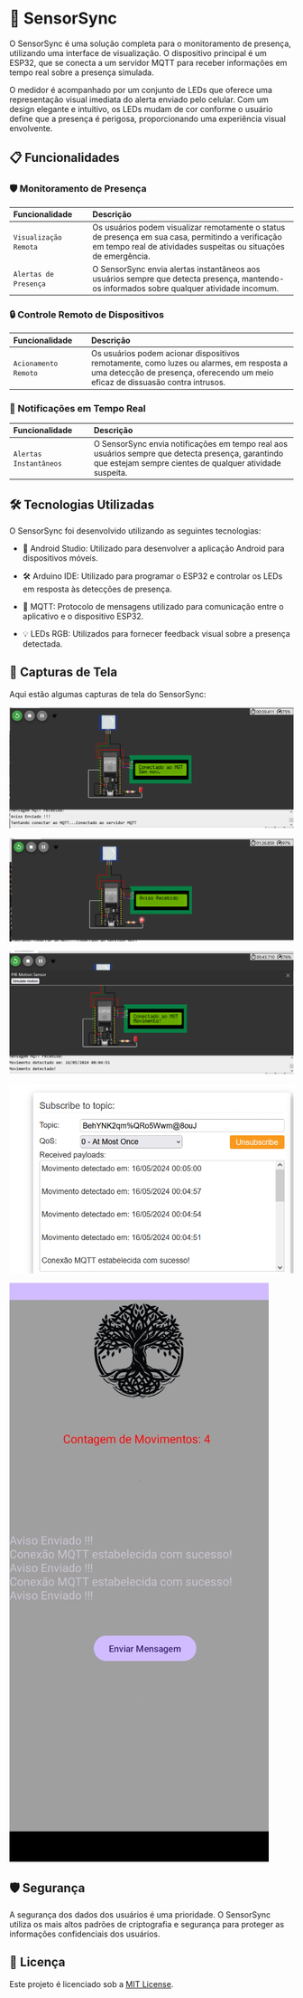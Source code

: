 # 🚨 SensorSync

O SensorSync é uma solução completa para o monitoramento de presença, utilizando uma interface de visualização. O dispositivo principal é um ESP32, que se conecta a um servidor MQTT para receber informações em tempo real sobre a presença simulada.

O medidor é acompanhado por um conjunto de LEDs que oferece uma representação visual imediata do alerta enviado pelo celular. Com um design elegante e intuitivo, os LEDs mudam de cor conforme o usuário define que a presença é perigosa, proporcionando uma experiência visual envolvente.

## 📋 Funcionalidades

### 🛡️ Monitoramento de Presença
| Funcionalidade  |     | Descrição                           |
| :---------- | :--------- | :---------------------------------- |
| `Visualização Remota` |  | Os usuários podem visualizar remotamente o status de presença em sua casa, permitindo a verificação em tempo real de atividades suspeitas ou situações de emergência. |
| `Alertas de Presença` |  | O SensorSync envia alertas instantâneos aos usuários sempre que detecta presença, mantendo-os informados sobre qualquer atividade incomum. |

### 🔒 Controle Remoto de Dispositivos
| Funcionalidade  |     | Descrição                           |
| :---------- | :--------- | :---------------------------------- |
| `Acionamento Remoto` |  | Os usuários podem acionar dispositivos remotamente, como luzes ou alarmes, em resposta a uma detecção de presença, oferecendo um meio eficaz de dissuasão contra intrusos. |


### 📱 Notificações em Tempo Real
| Funcionalidade  |     | Descrição                           |
| :---------- | :--------- | :---------------------------------- |
| `Alertas Instantâneos` |  | O SensorSync envia notificações em tempo real aos usuários sempre que detecta presença, garantindo que estejam sempre cientes de qualquer atividade suspeita. |


## 🛠️ Tecnologias Utilizadas

O SensorSync foi desenvolvido utilizando as seguintes tecnologias:

- 📱 Android Studio: Utilizado para desenvolver a aplicação Android para dispositivos móveis.

- 🛠️ Arduino IDE: Utilizado para programar o ESP32 e controlar os LEDs em resposta às detecções de presença.

- 📡 MQTT: Protocolo de mensagens utilizado para comunicação entre o aplicativo e o dispositivo ESP32.

- 💡 LEDs RGB: Utilizados para fornecer feedback visual sobre a presença detectada.

## 📱 Capturas de Tela

Aqui estão algumas capturas de tela do SensorSync:

![server](/img/arduino.png)

![server](/img/arduino1.png)

![server](/img/arduino2.png)

![server](/img/server.png)

![server](/img/sistema.jpeg)

## 🛡️ Segurança

A segurança dos dados dos usuários é uma prioridade. O SensorSync utiliza os mais altos padrões de criptografia e segurança para proteger as informações confidenciais dos usuários.

## 📄 Licença

Este projeto é licenciado sob a [MIT License](https://choosealicense.com/licenses/mit/).
